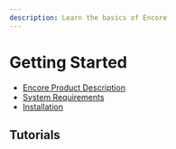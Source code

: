 ```yaml
---
description: Learn the basics of Encore
---
```


# Getting Started

<ul class="list-unstyled">
<li><a href="Encore-Product-Description">Encore Product Description</a></li>
<li><a href="System-Requirements">System Requirements</a></li>
<li><a href="Installation">Installation</a></li>
</ul>

## Tutorials
<ul class="list-unstyled">

</ul>
